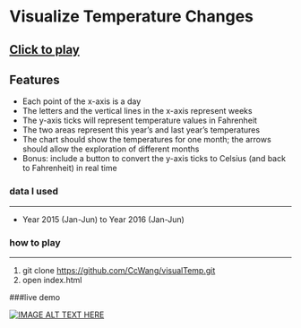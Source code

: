 # Visualize Temperature Changes
## [Click to play](https://ccwang.github.io/visualTemp/index.html)
## Features
* Each point of the x-axis is a day
* The letters and the vertical lines in the x-axis represent weeks
* The y-axis ticks will represent temperature values in Fahrenheit
* The two areas represent this year’s and last year’s temperatures
* The chart should show the temperatures for one month; the arrows should allow the exploration of different months
* Bonus: include a button to convert the y-axis ticks to Celsius (and back to Fahrenheit) in real time

### data I used
***
* Year 2015 (Jan-Jun) to Year 2016 (Jan-Jun)

### how to play
***
1. git clone https://github.com/CcWang/visualTemp.git
2. open index.html

###live demo

[![IMAGE ALT TEXT HERE](https://raw.github.com/CcWang/visualTemp/master/static/imgs/demo.png)](https://www.youtube.com/watch?v=em-OPRsEaps)
